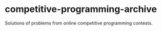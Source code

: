 # competitive-programming-archive
Solutions of problems from online competitive programming contests.
